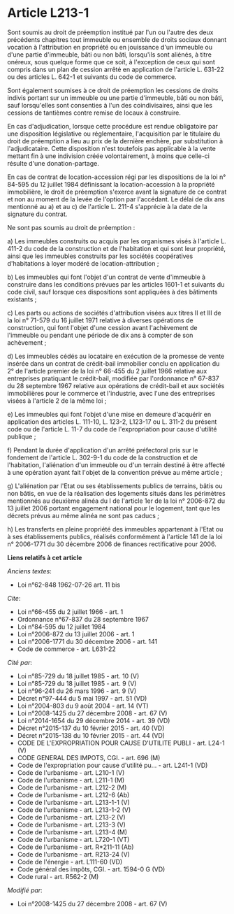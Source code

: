 # Article L213-1

Sont soumis au droit de préemption institué par l'un ou l'autre des deux précédents chapitres tout immeuble ou ensemble de
droits sociaux donnant vocation à l'attribution en propriété ou en jouissance d'un immeuble ou d'une partie d'immeuble, bâti
ou non bâti, lorsqu'ils sont aliénés, à titre onéreux, sous quelque forme que ce soit, à l'exception de ceux qui sont compris
dans un plan de cession arrêté en application de l'article L. 631-22 ou des articles L. 642-1 et suivants du code de
commerce.

Sont également soumises à ce droit de préemption les cessions de droits indivis portant sur un immeuble ou une partie
d'immeuble, bâti ou non bâti, sauf lorsqu'elles sont consenties à l'un des coindivisaires, ainsi que les cessions de
tantièmes contre remise de locaux à construire.

En cas d'adjudication, lorsque cette procédure est rendue obligatoire par une disposition législative ou réglementaire,
l'acquisition par le titulaire du droit de préemption a lieu au prix de la dernière enchère, par substitution à
l'adjudicataire. Cette disposition n'est toutefois pas applicable à la vente mettant fin à une indivision créée
volontairement, à moins que celle-ci résulte d'une donation-partage.

En cas de contrat de location-accession régi par les dispositions de la loi n° 84-595 du 12 juillet 1984 définissant la
location-accession à la propriété immobilière, le droit de préemption s'exerce avant la signature de ce contrat et non au
moment de la levée de l'option par l'accédant. Le délai de dix ans mentionné au a) et au c) de l'article L. 211-4 s'apprécie
à la date de la signature du contrat.

Ne sont pas soumis au droit de préemption :

a) Les immeubles construits ou acquis par les organismes visés à l'article L. 411-2 du code de la construction et de
l'habitation et qui sont leur propriété, ainsi que les immeubles construits par les sociétés coopératives d'habitations à
loyer modéré de location-attribution ;

b) Les immeubles qui font l'objet d'un contrat de vente d'immeuble à construire dans les conditions prévues par les articles
1601-1 et suivants du code civil, sauf lorsque ces dispositions sont appliquées à des bâtiments existants ;

c) Les parts ou actions de sociétés d'attribution visées aux titres II et III de la loi n° 71-579 du 16 juillet 1971 relative
à diverses opérations de construction, qui font l'objet d'une cession avant l'achèvement de l'immeuble ou pendant une période
de dix ans à compter de son achèvement ;

d) Les immeubles cédés au locataire en exécution de la promesse de vente insérée dans un contrat de crédit-bail immobilier
conclu en application du 2° de l'article premier de la loi n° 66-455 du 2 juillet 1966 relative aux entreprises pratiquant le
crédit-bail, modifiée par l'ordonnance n° 67-837 du 28 septembre 1967 relative aux opérations de crédit-bail et aux sociétés
immobilières pour le commerce et l'industrie, avec l'une des entreprises visées à l'article 2 de la même loi ;

e) Les immeubles qui font l'objet d'une mise en demeure d'acquérir en application des articles L. 111-10, L. 123-2, L123-17
ou L. 311-2 du présent code ou de l'article L. 11-7 du code de l'expropriation pour cause d'utilité publique ;

f) Pendant la durée d'application d'un arrêté préfectoral pris sur le fondement de l'article L. 302-9-1 du code de la
construction et de l'habitation, l'aliénation d'un immeuble ou d'un terrain destiné à être affecté à une opération ayant fait
l'objet de la convention prévue au même article ;

g) L'aliénation par l'Etat ou ses établissements publics de terrains, bâtis ou non bâtis, en vue de la réalisation des
logements situés dans les périmètres mentionnés au deuxième alinéa du I de l'article 1er de la loi n° 2006-872 du 13 juillet
2006 portant engagement national pour le logement, tant que les décrets prévus au même alinéa ne sont pas caducs ;

h) Les transferts en pleine propriété des immeubles appartenant à l'Etat ou à ses établissements publics, réalisés
conformément à l'article 141 de la loi n° 2006-1771 du 30 décembre 2006 de finances rectificative pour 2006.

**Liens relatifs à cet article**

_Anciens textes_:

  - Loi n°62-848 1962-07-26 art. 11 bis

_Cite_:

  - Loi n°66-455 du 2 juillet 1966 - art. 1
  - Ordonnance n°67-837 du 28 septembre 1967
  - Loi n°84-595 du 12 juillet 1984
  - Loi n°2006-872 du 13 juillet 2006 - art. 1
  - Loi n°2006-1771 du 30 décembre 2006 - art. 141
  - Code de commerce - art. L631-22

_Cité par_:

  - Loi n°85-729 du 18 juillet 1985 - art. 10 (V)
  - Loi n°85-729 du 18 juillet 1985 - art. 9 (V)
  - Loi n°96-241 du 26 mars 1996 - art. 9 (V)
  - Décret n°97-444 du 5 mai 1997 - art. 51 (VD)
  - Loi n°2004-803 du 9 août 2004 - art. 14 (VT)
  - Loi n°2008-1425 du 27 décembre 2008 - art. 67 (V)
  - Loi n°2014-1654 du 29 décembre 2014 - art. 39 (VD)
  - Décret n°2015-137 du 10 février 2015 - art. 40 (VD)
  - Décret n°2015-138 du 10 février 2015 - art. 44 (VD)
  - CODE DE L'EXPROPRIATION POUR CAUSE D'UTILITE PUBLI - art. L24-1 (V)
  - CODE GENERAL DES IMPOTS, CGI. - art. 696 (M)
  - Code de l'expropriation pour cause d'utilité pu... - art. L241-1 (VD)
  - Code de l'urbanisme - art. L210-1 (V)
  - Code de l'urbanisme - art. L211-1 (M)
  - Code de l'urbanisme - art. L212-2 (M)
  - Code de l'urbanisme - art. L212-6 (Ab)
  - Code de l'urbanisme - art. L213-1-1 (V)
  - Code de l'urbanisme - art. L213-1-2 (V)
  - Code de l'urbanisme - art. L213-2 (V)
  - Code de l'urbanisme - art. L213-3 (V)
  - Code de l'urbanisme - art. L213-4 (M)
  - Code de l'urbanisme - art. L720-1 (VT)
  - Code de l'urbanisme - art. R*211-11 (Ab)
  - Code de l'urbanisme - art. R213-24 (V)
  - Code de l'énergie - art. L111-60 (VD)
  - Code général des impôts, CGI. - art. 1594-0 G (VD)
  - Code rural - art. R562-2 (M)

_Modifié par_:

  - Loi n°2008-1425 du 27 décembre 2008 - art. 67 (V)

